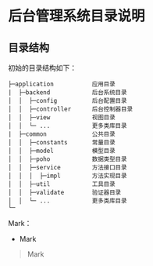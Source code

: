 后台管理系统目录说明
===============
## 目录结构

初始的目录结构如下：

~~~
├─application           应用目录
|  ├─backend            后台系统目录
│  │  ├─config          后台配置目录
│  │  ├─controller      后台控制器目录
│  │  ├─view            视图目录
│  │  └─ ...            更多类库目录
|  ├─common             公共目录
│  │  ├─constants       常量目录
│  │  ├─model           模型目录
│  │  ├─poho            数据类型目录
│  │  ├─service         方法接口目录
│  │  │  ├─impl         方法实现目录
│  │  ├─util            工具目录
│  │  ├─validate        验证器目录
│  │  └─ ...            更多类库目录
└─
~~~

Mark：

 + Mark


> Mark
